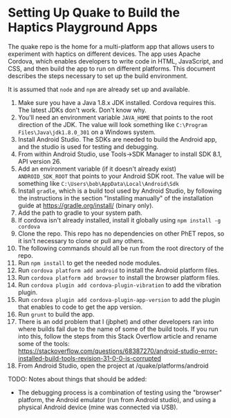 Setting Up Quake to Build the Haptics Playground Apps
=====================================================

The quake repo is the home for a multi-platform app that allows users to experiment with haptics on different devices.
The app uses Apache Cordova, which enables developers to write code in HTML, JavaScript, and CSS, and then build the
app to run on different platforms.  This document describes the steps necessary to set up the build environment.

It is assumed that `node` and `npm` are already set up and available.

1. Make sure you have a Java 1.8.x JDK installed.  Cordova requires this.  The latest JDKs don't work.  Don't know why.
2. You'll need an environment variable `JAVA_HOME` that points to the root direction of the JDK.  The value will look something like `C:\Program Files\Java\jdk1.8.0_301` on a Windows system.
3. Install Android Studio.  The SDKs are needed to build the Android app, and the studio is used for testing and debugging.
4. From within Android Studio, use Tools->SDK Manager to install SDK 8.1, API version 26.
5. Add an environment variable (if it doesn't already exist) `ANDROID_SDK_ROOT` that points to your Android SDK root.  The value will be something like `C:\Users\bob\AppData\Local\Android\Sdk`
6. Install `gradle`, which is a build tool used by Android Studio, by following the instructions in the section "Installing manually" of the installation guide at https://gradle.org/install/ (binary only).
7. Add the path to gradle to your system path. 
8. If cordova isn't already installed, install it globally using `npm install -g cordova`
9. Clone the repo.  This repo has no dependencies on other PhET repos, so it isn't necessary to clone or pull any others.
10. The following commands should all be run from the root directory of the repo.
11. Run `npm install` to get the needed node modules.
12. Run `cordova platform add android` to install the Android platform files.
13. Run `cordova platform add browser` to install the browser platform files.
14. Run `cordova plugin add cordova-plugin-vibration` to add the vibration plugin.
15. Run `cordova plugin add cordova-plugin-app-version` to add the plugin that enables to code to get the app version.
16. Run `grunt` to build the app.
17. There is an odd problem that I (jbphet) and other developers ran into where builds fail due to the name of some of the build tools.  If you run into this, follow the steps from this Stack Overflow article and rename some of the tools: https://stackoverflow.com/questions/68387270/android-studio-error-installed-build-tools-revision-31-0-0-is-corrupted
18. From Android Studio, open the project at <your-dev-root>/quake/platforms/android

TODO: Notes about things that should be added:
- The debugging process is a combination of testing using the "browser" platform, the Android emulator (run from Android
studio), and using a physical Android device (mine was connected via USB).
